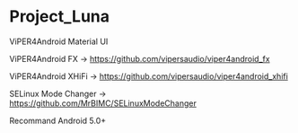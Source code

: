 # Project_Luna

ViPER4Android Material UI

ViPER4Android FX -> https://github.com/vipersaudio/viper4android_fx

ViPER4Android XHiFi -> https://github.com/vipersaudio/viper4android_xhifi

SELinux Mode Changer -> https://github.com/MrBIMC/SELinuxModeChanger

Recommand Android 5.0+
